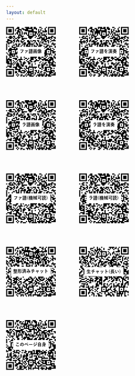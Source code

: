 ```yaml
---
layout: default
---
```


<div class="print-only">
  <div style="display: flex; flex-wrap: wrap; justify-content: flex-start; gap: 64px;">
    <img src="fa-score.qrcode.png" alt="">
    <img src="fa-play.qrcode.png" alt="">
    <img src="la-score.qrcode.png" alt="">
    <img src="la-play.qrcode.png" alt="">
    <img src="fa.qrcode.png" alt="">
    <img src="la.qrcode.png" alt="">
    <img src="enharmonic-chat.qrcode.png" alt="">
    <img src="enharmonic-chat-raw.qrcode.png" alt="">
    <img src="enharmonic-resources.qrcode.png" alt="">
  </div>
</div>
